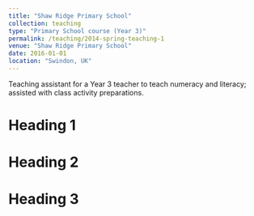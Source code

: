 ```yaml
---
title: "Shaw Ridge Primary School"
collection: teaching
type: "Primary School course (Year 3)"
permalink: /teaching/2014-spring-teaching-1
venue: "Shaw Ridge Primary School"
date: 2016-01-01
location: "Swindon, UK"
---
```


Teaching assistant for a Year 3 teacher to teach numeracy and literacy; assisted with class activity preparations.

Heading 1
======

Heading 2
======

Heading 3
======
